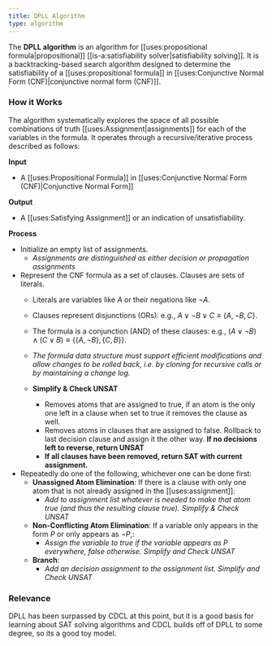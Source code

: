 ```yaml
---
title: DPLL Algorithm
type: algorithm
---
```


The **DPLL algorithm** is an algorithm for [[uses:propositional formula|propositional]] [[is-a:satisfiability solver|satisfiability solving]]. It is a backtracking-based search algorithm designed to determine the satisfiability of a [[uses:propositional formula]] in [[uses:Conjunctive Normal Form (CNF)|conjunctive normal form (CNF)]].

### How it Works

The algorithm systematically explores the space of all possible combinations of truth [[uses:Assignment|assignments]] for each of the variables in the formula. It operates through a recursive/iterative process described as follows:

**Input**
 - A [[uses:Propositional Formula]] in [[uses:Conjunctive Normal Form (CNF)|Conjunctive Normal Form]]

**Output**
 - A [[uses:Satisfying Assignment]] or an indication of unsatisfiability.

**Process**
 - Initialize an empty list of assignments.
   - *Assignments are distinguished as either decision or propagation assignments*
 - Represent the CNF formula as a set of clauses. Clauses are sets of literals.
   - Literals are variables like $A$ or their negations like $\neg A$.
   - Clauses represent disjunctions (ORs): e.g., $A \lor \neg B \lor C \equiv \{A, \neg B, C\}$.
   - The formula is a conjunction (AND) of these clauses: e.g., $(A \lor \neg B) \land (C \lor B) \equiv \{\{A, \neg B\}, \{C, B\}\}$.
   - *The formula data structure must support efficient modifications and allow changes to be rolled back, i.e. by cloning for recursive calls or by maintaining a change log.*

   - **Simplify & Check UNSAT**
     - Removes atoms that are assigned to true, if an atom is the only one left in a clause when set to true it removes the clause as well.
     - Removes atoms in clauses that are assigned to false. Rollback to last decision clause and assign it the other way. **If no decisions left to reverse, return UNSAT**
     - **If all clauses have been removed, return SAT with current assignment.**
 - Repeatedly do one of the following, whichever one can be done first:
   - **Unassigned Atom Elimination**: If there is a clause with only one atom that is not already assigned in the [[uses:assignment]]:
     - *Add to assignment list whatever is needed to make that atom true (and thus the resulting clause true). Simplify & Check UNSAT*
   - **Non-Conflicting Atom Elimination**: If a variable only appears in the form $P$ or only appears as $\neg P$,:
     - *Assign the variable to true if the variable appears as $P$ everywhere, false otherwise. Simplify and Check UNSAT*
   - **Branch**:
     - *Add an decision assignment to the assignment list. Simplify and Check UNSAT*

### Relevance

DPLL has been surpassed by CDCL at this point, but it is a good basis for learning about SAT solving algorithms and CDCL builds off of DPLL to some degree, so its a good toy model.
